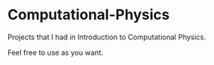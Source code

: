 # Computational-Physics

Projects that I had in Introduction to Computational Physics.

Feel free to use as you want.

